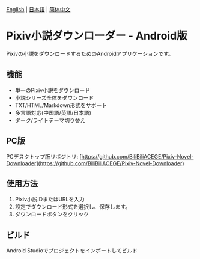 [English](README_en.md) | [日本語](README_ja.md) | [简体中文](README.md)

# Pixiv小説ダウンローダー - Android版

Pixivの小説をダウンロードするためのAndroidアプリケーションです。

## 機能
- 単一のPixiv小説をダウンロード
- 小説シリーズ全体をダウンロード
- TXT/HTML/Markdown形式をサポート
- 多言語対応(中国語/英語/日本語)
- ダーク/ライトテーマ切り替え

## PC版
PCデスクトップ版リポジトリ: [https://github.com/BiliBiliACEGE/Pixiv-Novel-Downloader](https://github.com/BiliBiliACEGE/Pixiv-Novel-Downloader)

## 使用方法
1. Pixiv小説IDまたはURLを入力
2. 設定でダウンロード形式を選択し、保存します。
3. ダウンロードボタンをクリック

## ビルド
Android Studioでプロジェクトをインポートしてビルド
